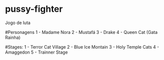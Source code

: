 # pussy-fighter
Jogo de luta

#Personagens
1 - Madame Nora
2 - Mustafá
3 - Drake
4 - Queen Cat (Gata Rainha)


#Stages:
1 - Terror Cat Village
2 - Blue Ice Montain
3  - Holy Temple Cats
4 - Amaggedon
5 - Trainner Stage
